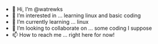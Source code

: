 - 👋 Hi, I’m @watrewks
- 👀 I’m interested in ... learning linux and basic coding
- 🌱 I’m currently learning ... linux
- 💞️ I’m looking to collaborate on ... some coding I suppose
- 📫 How to reach me ... right here for now!

<!---
watrewks/watrewks is a ✨ special ✨ repository because its `README.md` (this file) appears on your GitHub profile.
You can click the Preview link to take a look at your changes.
--->
